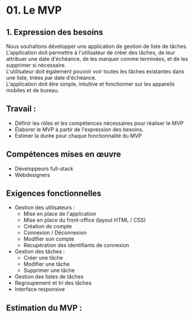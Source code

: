 # 01. Le MVP

## 1. Expression des besoins

Nous souhaitons développer une application de gestion de liste de tâches.  
L'application doit permettre à l'utilisateur de créer des tâches, de leur attribuer une date d'échéance, de les marquer
comme terminées, et de les supprimer si nécessaire.  
L'utilisateur doit également pouvoir voir toutes les tâches existantes dans une liste, triées par date d'échéance.  
L'application doit être simple, intuitive et fonctionner sur les appareils mobiles et de bureau.

## Travail :

- Définir les rôles et les compétences nécessaires pour réaliser le MVP
- Élaborer le MVP à partir de l'expression des besoins.
- Estimer la durée pour chaque fonctionnalité du MVP

## Compétences mises en œuvre

- Développeurs full-stack
- Webdesigners

## Exigences fonctionnelles

- Gestion des utilisateurs :
    - Mise en place de l'application
    - Mise en place du front-office (layout HTML / CSS)
    - Création de compte
    - Connexion / Déconnexion
    - Modifier son compte
    - Récupération des identifiants de connexion
- Gestion des tâches :
    - Créer une tâche
    - Modifier une tâche
    - Supprimer une tâche
- Gestion des listes de tâches
- Regroupement et tri des tâches
- Interface responsive

## Estimation du MVP : 
